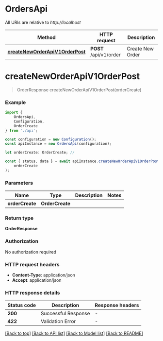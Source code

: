 # OrdersApi

All URIs are relative to *http://localhost*

|Method | HTTP request | Description|
|------------- | ------------- | -------------|
|[**createNewOrderApiV1OrderPost**](#createneworderapiv1orderpost) | **POST** /api/v1/order | Create New Order|

# **createNewOrderApiV1OrderPost**
> OrderResponse createNewOrderApiV1OrderPost(orderCreate)


### Example

```typescript
import {
    OrdersApi,
    Configuration,
    OrderCreate
} from './api';

const configuration = new Configuration();
const apiInstance = new OrdersApi(configuration);

let orderCreate: OrderCreate; //

const { status, data } = await apiInstance.createNewOrderApiV1OrderPost(
    orderCreate
);
```

### Parameters

|Name | Type | Description  | Notes|
|------------- | ------------- | ------------- | -------------|
| **orderCreate** | **OrderCreate**|  | |


### Return type

**OrderResponse**

### Authorization

No authorization required

### HTTP request headers

 - **Content-Type**: application/json
 - **Accept**: application/json


### HTTP response details
| Status code | Description | Response headers |
|-------------|-------------|------------------|
|**200** | Successful Response |  -  |
|**422** | Validation Error |  -  |

[[Back to top]](#) [[Back to API list]](../README.md#documentation-for-api-endpoints) [[Back to Model list]](../README.md#documentation-for-models) [[Back to README]](../README.md)

